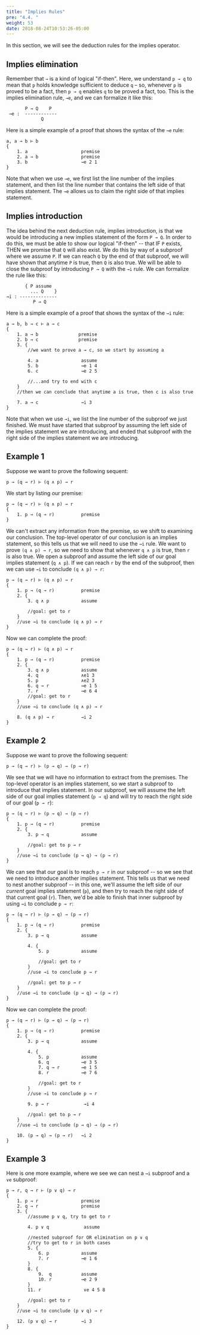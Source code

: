 ```yaml
---
title: "Implies Rules"
pre: "4.4. "
weight: 53
date: 2018-08-24T10:53:26-05:00
---
```


In this section, we will see the deduction rules for the implies operator.

## Implies elimination

Remember that `→` is a kind of logical "if-then". Here, we understand `p → q` to mean that `p` holds knowledge sufficient to deduce `q` – so, whenever `p` is proved to be a fact, then `p → q` enables `q` to be proved a fact, too. This is the implies elimination rule, `→e`, and we can formalize it like this:

```text
       P → Q    P
 →e :  ------------
             Q
```

Here is a simple example of a proof that shows the syntax of the `→e` rule:

```text
a, a → b ⊢ b
{
    1. a                    premise
    2. a → b                premise
    3. b                    →e 2 1
}
```

Note that when we use `→e`, we first list the line number of the implies statement, and then list the line number that contains the left side of that implies statement. The  `→e` allows us to claim the right side of that implies statement. 

## Implies introduction

The idea behind the next deduction rule, implies introduction, is that we would be introducing a new implies statement of the form `P → Q`. In order to do this, we must be able to show our logical "if-then" -- that IF `P` exists, THEN we promise that `Q` will also exist. We do this by way of a subproof where we assume `P`. If we can reach `Q` by the end of that subproof, we will have shown that anytime `P` is true, then `Q` is also true. We will be able to close the subproof by introducing `P → Q` with the `→i` rule. We can formalize the rule like this:

```text
       { P assume   
         ... Q    } 
→i : -------------- 
          P → Q 
```

Here is a simple example of a proof that shows the syntax of the `→i` rule:

```text
a → b, b → c ⊢ a → c
{
    1. a → b               premise
    2. b → c               premise
    3. {
        //we want to prove a → c, so we start by assuming a

        4. a                assume
        5. b                →e 1 4
        6. c                →e 2 5

        //...and try to end with c
    }
    //then we can conclude that anytime a is true, then c is also true

    7. a → c                →i 3
}
```
Note that when we use `→i`, we list the line number of the subproof we just finished. We must have started that subproof by assuming the left side of the implies statement we are introducing, and ended that subproof with the right side of the implies statement we are introducing.


## Example 1

Suppose we want to prove the following sequent:

```text
p → (q → r) ⊢ (q ∧ p) → r
```

We start by listing our premise:

```text
p → (q → r) ⊢ (q ∧ p) → r
{
    1. p → (q → r)          premise
}
```

We can't extract any information from the premise, so we shift to examining our conclusion. The top-level operator of our conclusion is an implies statement, so this tells us that we will need to use the `→i` rule. We want to prove `(q ∧ p) → r`, so we need to show that whenever `q ∧ p` is true, then `r` is also true. We open a subproof and assume the left side of our goal implies statement (`q ∧ p`). If we can reach `r` by the end of the subproof, then we can use `→i` to conclude `(q ∧ p) → r`:

```text
p → (q → r) ⊢ (q ∧ p) → r
{
    1. p → (q → r)          premise
    2. {
        3. q ∧ p            assume

        //goal: get to r
    }
    //use →i to conclude (q ∧ p) → r
}
```

Now we can complete the proof:

```text
p → (q → r) ⊢ (q ∧ p) → r
{
    1. p → (q → r)          premise
    2. {
        3. q ∧ p            assume
        4. q                ∧e1 3
        5. p                ∧e2 3
        6. q → r            →e 1 5
        7. r                →e 6 4 
        //goal: get to r
    }
    //use →i to conclude (q ∧ p) → r

    8. (q ∧ p) → r          →i 2
}
```

## Example 2

Suppose we want to prove the following sequent:

```text
p → (q → r) ⊢ (p → q) → (p → r)
```

We see that we will have no information to extract from the premises. The top-level operator is an implies statement, so we start a subproof to introduce that implies statement. In our subproof, we will assume the left side of our goal implies statement (`p → q`) and will try to reach the right side of our goal (`p → r`):

```text
p → (q → r) ⊢ (p → q) → (p → r)
{
    1. p → (q → r)          premise
    2. {
        3. p → q            assume

        //goal: get to p → r
    }
    //use →i to conclude (p → q) → (p → r)
}
```

We can see that our goal is to reach `p → r` in our subproof -- so we see that we need to introduce another implies statement. This tells us that we need to nest another subproof -- in this one, we'll assume the left side of our *current* goal implies statement (`p`), and then try to reach the right side of that current goal (`r`). Then, we'd be able to finish that inner subproof by using `→i` to conclude `p → r`:

```text
p → (q → r) ⊢ (p → q) → (p → r)
{
    1. p → (q → r)          premise
    2. {
        3. p → q            assume

        4. {
            5. p            assume

            //goal: get to r
        }
        //use →i to conclude p → r

        //goal: get to p → r
    }
    //use →i to conclude (p → q) → (p → r)
}
```

Now we can complete the proof:

```text
p → (q → r) ⊢ (p → q) → (p → r)
{
    1. p → (q → r)          premise
    2. {
        3. p → q            assume

        4. {
            5. p            assume
            6. q            →e 3 5
            7. q → r        →e 1 5 
            8. r            →e 7 6  

            //goal: get to r
        }
        //use →i to conclude p → r

        9. p → r             →i 4   

        //goal: get to p → r
    }
    //use →i to conclude (p → q) → (p → r)

    10. (p → q) → (p → r)   →i 2 
}
```

## Example 3

Here is one more example, where we see we can nest a `→i` subproof and a `∨e` subproof:

```text
p → r, q → r ⊢ (p ∨ q) → r
{
    1. p → r                premise
    2. q → r                premise
    3. {
        //assume p ∨ q, try to get to r 

        4. p ∨ q             assume

        //nested subproof for OR elimination on p ∨ q
        //try to get to r in both cases
        5. {
            6. p            assume
            7. r            →e 1 6
        }
        8. {
            9.  q           assume
            10. r           →e 2 9
        }
        11. r                ∨e 4 5 8

        //goal: get to r
    }
    //use →i to conclude (p ∨ q) → r

    12. (p ∨ q) → r         →i 3
}
```